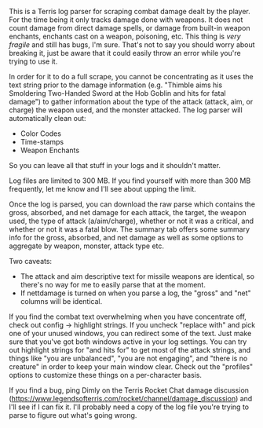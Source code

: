 This is a Terris log parser for scraping combat damage dealt by the player. For
the time being it only tracks damage done with weapons. It does not count damage
from direct damage spells, or damage from built-in weapon enchants, enchants
cast on a weapon, poisoning, etc. This thing is *very fragile* and still has
bugs, I'm sure. That's not to say you should worry about breaking it, just be aware
that it could easily throw an error while you're trying to use it.

In order for it to do a full scrape, you cannot be concentrating as it uses the
text string prior to the damage information (e.g. "Thimble aims his Smoldering
Two-Handed Sword at the Hob Goblin and hits for fatal damage") to gather
information about the type of the attack (attack, aim, or charge) the weapon
used, and the monster attacked. The log parser will automatically clean out: 

* Color Codes 
* Time-stamps 
* Weapon Enchants

So you can leave all that stuff in your logs and it shouldn't matter.

Log files are limited to 300 MB. If you find yourself with more than 300 MB
frequently, let me know and I'll see about upping the limit.

Once the log is parsed, you can download the raw parse which contains the gross,
absorbed, and net damage for each attack, the target, the weapon used, the type
of attack (a/aim/charge), whether or not it was a critical, and whether or not
it was a fatal blow. The summary tab offers some summary info for the gross,
absorbed, and net damage as well as some options to aggregate by weapon,
monster, attack type etc. 

Two caveats:

* The attack and aim descriptive text for missile weapons are identical, so there's no way for me to easily parse that at the moment.
* If nettdamage is turned on when you parse a log, the "gross" and "net" columns will be identical.

If you find the combat text overwhelming when you have concentrate off, check
out config -> highlight strings. If you uncheck "replace with" and pick one of
your unused windows, you can redirect some of the text. Just make sure that
you've got both windows active in your log settings. You can try out highlight
strings for "and hits for" to get most of the attack strings, and things like
"you are unbalanced", "you are not engaging", and "there is no creature" in order
to keep your main window clear. Check out the "profiles" options to customize
these things on a per-character basis.

If you find a bug, ping Dimly on the Terris Rocket Chat damage discussion
(https://www.legendsofterris.com/rocket/channel/damage_discussion) and I'll see
if I can fix it. I'll probably need a copy of the log file you're trying to
parse to figure out what's going wrong.
